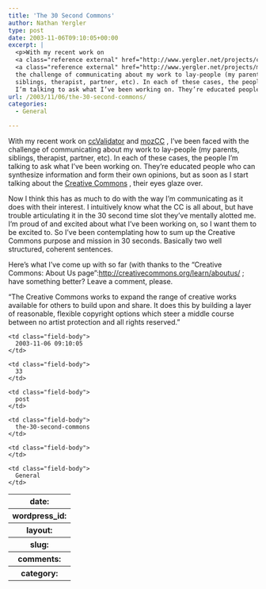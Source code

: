 ```yaml
---
title: 'The 30 Second Commons'
author: Nathan Yergler
type: post
date: 2003-11-06T09:10:05+00:00
excerpt: |
  <p>With my recent work on
  <a class="reference external" href="http://www.yergler.net/projects/ccvalidator">ccValidator</a> and
  <a class="reference external" href="http://www.yergler.net/projects/mozcc">mozCC</a>, I’ve been faced with
  the challenge of communicating about my work to lay-people (my parents,
  siblings, therapist, partner, etc). In each of these cases, the people
  I’m talking to ask what I’ve been working on. They’re educated people ...</p>
url: /2003/11/06/the-30-second-commons/
categories:
  - General

---
```

With my recent work on [ccValidator][1]  and [mozCC][2] , I’ve been faced with the challenge of communicating about my work to lay-people (my parents, siblings, therapist, partner, etc). In each of these cases, the people I’m talking to ask what I’ve been working on. They’re educated people who can synthesize information and form their own opinions, but as soon as I start talking about the [Creative Commons][3] , their eyes glaze over.

Now I think this has as much to do with the way I’m communicating as it does with their interest. I intuitively know what the <span class="caps">CC</span> is all about, but have trouble articulating it in the 30 second time slot they’ve mentally alotted me. I’m proud of and excited about what I’ve been working on, so I want them to be excited to. So I’ve been contemplating how to sum up the Creative Commons purpose and mission in 30 seconds. Basically two well structured, coherent sentences.

Here’s what I’ve come up with so far (with thanks to the “Creative Commons: About Us page”:<http://creativecommons.org/learn/aboutus/> ; have something better? Leave a comment, please.

“The Creative Commons works to expand the range of creative works available for others to build upon and share. It does this by building a layer of reasonable, flexible copyright options which steer a middle course between no artist protection and all rights reserved.”

<table class="docutils field-list" frame="void" rules="none">
  <col class="field-name" /> <col class="field-body" /> <tr class="field">
    <th class="field-name">
      date:
    </th>

    <td class="field-body">
      2003-11-06 09:10:05
    </td>
  </tr>

  <tr class="field">
    <th class="field-name">
      wordpress_id:
    </th>

    <td class="field-body">
      33
    </td>
  </tr>

  <tr class="field">
    <th class="field-name">
      layout:
    </th>

    <td class="field-body">
      post
    </td>
  </tr>

  <tr class="field">
    <th class="field-name">
      slug:
    </th>

    <td class="field-body">
      the-30-second-commons
    </td>
  </tr>

  <tr class="field">
    <th class="field-name">
      comments:
    </th>

    <td class="field-body">
    </td>
  </tr>

  <tr class="field">
    <th class="field-name">
      category:
    </th>

    <td class="field-body">
      General
    </td>
  </tr>
</table>

 [1]: http://www.yergler.net/projects/ccvalidator
 [2]: http://www.yergler.net/projects/mozcc
 [3]: http://www.creativecommons.org